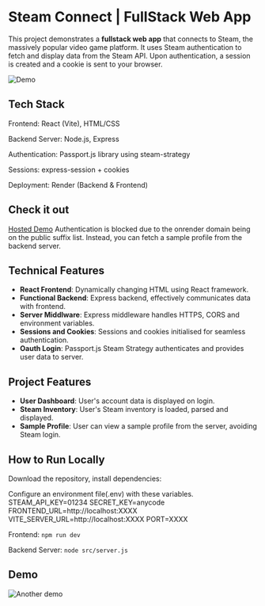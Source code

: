 # Steam Connect | FullStack Web App

This project demonstrates a **fullstack web app** that connects to Steam, the massively popular video game platform. It uses Steam authentication to fetch and display data from the Steam API. Upon authentication, a session is created and a cookie is sent to your browser. 

![Demo](demos/demo1.gif)


## Tech Stack
Frontend: React (Vite), HTML/CSS

Backend Server: Node.js, Express

Authentication: Passport.js library using steam-strategy

Sessions: express-session + cookies

Deployment: Render (Backend & Frontend)





## Check it out
[Hosted Demo](https://steamconnect.onrender.com/)
Authentication is blocked due to the onrender domain being on the public suffix list. 
Instead, you can fetch a sample profile from the backend server.



## Technical Features
- **React Frontend**: Dynamically changing HTML using React framework.
- **Functional Backend**: Express backend, effectively communicates data with frontend.
- **Server Middlware**: Express middleware handles HTTPS, CORS and environment variables.
- **Sessions and Cookies**: Sessions and cookies initialised for seamless authentication.
- **Oauth Login**: Passport.js Steam Strategy authenticates and provides user data to server.

## Project Features
- **User Dashboard**: User's account data is displayed on login.
- **Steam Inventory**: User's Steam inventory is loaded, parsed and displayed.
- **Sample Profile**: User can view a sample profile from the server, avoiding Steam login.



## How to Run Locally
Download the repository, install dependencies:

Configure an environment file(.env) with these variables.
STEAM_API_KEY=01234 
SECRET_KEY=anycode
FRONTEND_URL=http://localhost:XXXX
VITE_SERVER_URL=http://localhost:XXXX
PORT=XXXX


Frontend:
```npm run dev```

Backend Server:
```node src/server.js```





## Demo
![Another demo](demos/demo2.gif)

